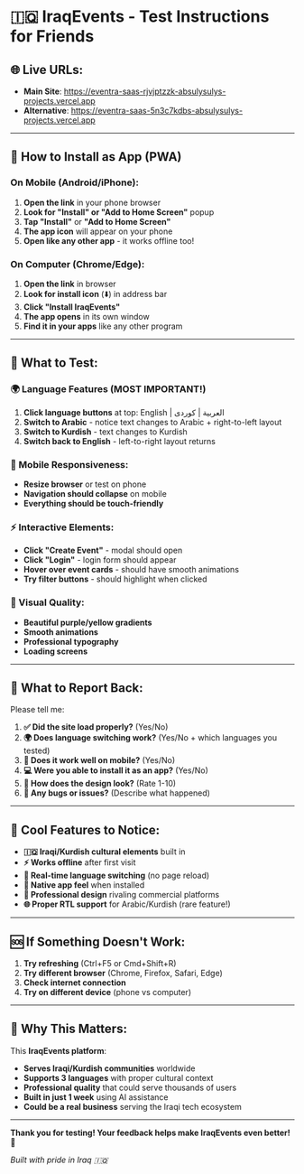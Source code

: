 # 🇮🇶 IraqEvents - Test Instructions for Friends

## 🌐 **Live URLs:**
- **Main Site**: https://eventra-saas-rjvjptzzk-absulysulys-projects.vercel.app
- **Alternative**: https://eventra-saas-5n3c7kdbs-absulysulys-projects.vercel.app

---

## 📱 **How to Install as App (PWA)**

### **On Mobile (Android/iPhone):**
1. **Open the link** in your phone browser
2. **Look for "Install" or "Add to Home Screen"** popup
3. **Tap "Install"** or **"Add to Home Screen"**
4. **The app icon** will appear on your phone
5. **Open like any other app** - it works offline too!

### **On Computer (Chrome/Edge):**
1. **Open the link** in browser
2. **Look for install icon** (⬇️) in address bar
3. **Click "Install IraqEvents"**
4. **The app opens** in its own window
5. **Find it in your apps** like any other program

---

## 🧪 **What to Test:**

### **🌍 Language Features (MOST IMPORTANT!)**
1. **Click language buttons** at top: English | العربية | کوردی
2. **Switch to Arabic** - notice text changes to Arabic + right-to-left layout
3. **Switch to Kurdish** - text changes to Kurdish
4. **Switch back to English** - left-to-right layout returns

### **📱 Mobile Responsiveness:**
- **Resize browser** or test on phone
- **Navigation should collapse** on mobile
- **Everything should be touch-friendly**

### **⚡ Interactive Elements:**
- **Click "Create Event"** - modal should open
- **Click "Login"** - login form should appear
- **Hover over event cards** - should have smooth animations
- **Try filter buttons** - should highlight when clicked

### **🎨 Visual Quality:**
- **Beautiful purple/yellow gradients**
- **Smooth animations**
- **Professional typography**
- **Loading screens**

---

## 💬 **What to Report Back:**

Please tell me:
1. **✅ Did the site load properly?** (Yes/No)
2. **🌍 Does language switching work?** (Yes/No + which languages you tested)
3. **📱 Does it work well on mobile?** (Yes/No)
4. **💻 Were you able to install it as an app?** (Yes/No)
5. **🎨 How does the design look?** (Rate 1-10)
6. **🐛 Any bugs or issues?** (Describe what happened)

---

## 🌟 **Cool Features to Notice:**

- **🇮🇶 Iraqi/Kurdish cultural elements** built in
- **⚡ Works offline** after first visit
- **🔄 Real-time language switching** (no page reload)
- **📱 Native app feel** when installed
- **🎨 Professional design** rivaling commercial platforms
- **🌐 Proper RTL support** for Arabic/Kurdish (rare feature!)

---

## 🆘 **If Something Doesn't Work:**

1. **Try refreshing** (Ctrl+F5 or Cmd+Shift+R)
2. **Try different browser** (Chrome, Firefox, Safari, Edge)
3. **Check internet connection**
4. **Try on different device** (phone vs computer)

---

## 🎯 **Why This Matters:**

This **IraqEvents platform**:
- **Serves Iraqi/Kurdish communities** worldwide
- **Supports 3 languages** with proper cultural context
- **Professional quality** that could serve thousands of users
- **Built in just 1 week** using AI assistance
- **Could be a real business** serving the Iraqi tech ecosystem

---

**Thank you for testing! Your feedback helps make IraqEvents even better! 🚀**

*Built with pride in Iraq 🇮🇶*